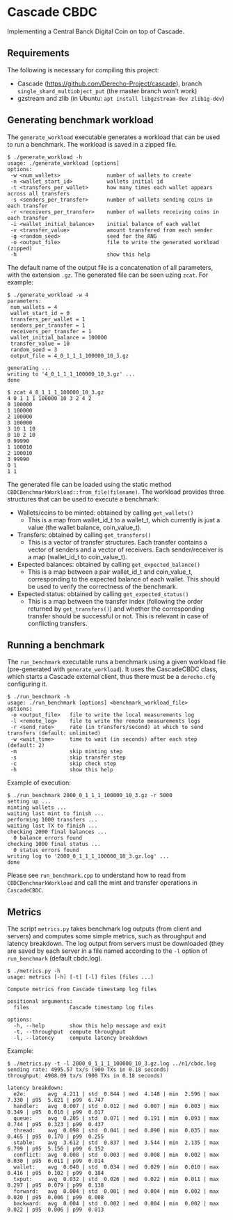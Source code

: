 # Cascade CBDC
Implementing a Central Banck Digital Coin on top of Cascade. 

## Requirements
The following is necessary for compiling this project:
- Cascade (https://github.com/Derecho-Project/cascade), branch `single_shard_multiobject_put` (the master branch won't work)
- gzstream and zlib (in Ubuntu: `apt install libgzstream-dev zlib1g-dev`)

## Generating benchmark workload
The `generate_workload` executable generates a workload that can be used to run a benchmark. The workload is saved in a zipped file.
```
$ ./generate_workload -h
usage: ./generate_workload [options]
options:
 -w <num_wallets>               number of wallets to create
 -n <wallet_start_id>           wallets initial id
 -t <transfers_per_wallet>      how many times each wallet appears across all transfers
 -s <senders_per_transfer>      number of wallets sending coins in each transfer
 -r <receivers_per_transfer>    number of wallets receiving coins in each transfer
 -i <wallet_initial_balance>	initial balance of each wallet
 -v <transfer_value>            amount transfered from each sender
 -g <random_seed>               seed for the RNG
 -o <output_file>               file to write the generated workload (zipped)
 -h                             show this help
```

The default name of the output file is a concatenation of all parameters, with the extension `.gz`. The generated file can be seen uzing `zcat`. For example:
```
$ ./generate_workload -w 4
parameters:
 num_wallets = 4
 wallet_start_id = 0
 transfers_per_wallet = 1
 senders_per_transfer = 1
 receivers_per_transfer = 1
 wallet_initial_balance = 100000
 transfer_value = 10
 random_seed = 3
 output_file = 4_0_1_1_1_100000_10_3.gz

generating ...
writing to '4_0_1_1_1_100000_10_3.gz' ...
done

$ zcat 4_0_1_1_1_100000_10_3.gz
4 0 1 1 1 100000 10 3 2 4 2
0 100000
1 100000
2 100000
3 100000
3 10 1 10 
0 10 2 10 
0 99990
1 100010
2 100010
3 99990
0 1
1 1
```

The generated file can be loaded using the static method `CBDCBenchmarkWorkload::from_file(filename)`. The workload provides three structures that can be used to execute a benchmark:
- Wallets/coins to be minted: obtained by calling `get_wallets()`
    - This is a map from wallet\_id\_t to a wallet\_t, which currently is just a value (the wallet balance, coin\_value\_t). 
- Transfers: obtained by calling `get_transfers()`
    - This is a vector of transfer structures. Each transfer contains a vector of senders and a vector of receivers. Each sender/receiver is a map (wallet\_id\_t to coin\_value\_t).
- Expected balances: obtained by calling `get_expected_balance()`
    - This is a map between a pair wallet\_id\_t and coin\_value\_t, corresponding to the expected balance of each wallet. This should be used to verify the correctness of the benchmark.
- Expected status: obtained by calling `get_expected_status()`
    - This is a map between the transfer index (following the order returned by `get_transfers()`) and whether the corresponding transfer should be successful or not. This is relevant in case of conflicting transfers.

## Running a benchmark
The `run_benchmark` executable runs a benchmark using a given workload file (pre-generated with `generate_workload`). It uses the CascadeCBDC class, which starts a Cascade external client, thus there must be a `derecho.cfg` configuring it.
```
$ ./run_benchmark -h
usage: ./run_benchmark [options] <benchmark_workload_file>
options:
 -o <output_file>   file to write the local measurements log
 -l <remote_log>    file to write the remote measurements logs
 -r <send_rate>     rate (in transfers/second) at which to send transfers (default: unlimited)
 -w <wait_time>     time to wait (in seconds) after each step (default: 2)
 -m                 skip minting step
 -s                 skip transfer step
 -c                 skip check step
 -h                 show this help
```

Example of execution:
```
$ ./run_benchmark 2000_0_1_1_1_100000_10_3.gz -r 5000
setting up ...
minting wallets ...
waiting last mint to finish ...
performing 1000 transfers ...
waiting last TX to finish ...
checking 2000 final balances ...
  0 balance errors found
checking 1000 final status ...
  0 status errors found
writing log to '2000_0_1_1_1_100000_10_3.gz.log' ...
done
```

Please see `run_benchmark.cpp` to understand how to read from `CBDCBenchmarkWorkload` and call the mint and transfer operations in `CascadeCBDC`.

## Metrics
The script `metrics.py` takes benchmark log outputs (from client and servers) and computes some simple metrics, such as throughput and latency breakdown. The log output from servers must be downloaded (they are saved by each server in a file named according to the `-l` option of `run_benchmark` (default cbdc.log). 
```
$ ./metrics.py -h
usage: metrics [-h] [-t] [-l] files [files ...]

Compute metrics from Cascade timestamp log files

positional arguments:
  files             Cascade timestamp log files

options:
  -h, --help        show this help message and exit
  -t, --throughput  compute throughput
  -l, --latency     compute latency breakdown
```

Example:
```
$ ./metrics.py -t -l 2000_0_1_1_1_100000_10_3.gz.log ../n1/cbdc.log 
sending rate: 4995.57 tx/s (900 TXs in 0.18 seconds)
throughput: 4908.09 tx/s (900 TXs in 0.18 seconds)

latency breakdown:
  e2e:       avg  4.211 | std  0.844 | med  4.148 | min  2.596 | max  7.330 | p95  5.821 | p99  6.747
  handler:   avg  0.007 | std  0.012 | med  0.007 | min  0.003 | max  0.349 | p95  0.010 | p99  0.017
  queue:     avg  0.205 | std  0.071 | med  0.191 | min  0.093 | max  0.744 | p95  0.323 | p99  0.437
  thread:    avg  0.098 | std  0.041 | med  0.090 | min  0.035 | max  0.465 | p95  0.170 | p99  0.255
  stable:    avg  3.612 | std  0.837 | med  3.544 | min  2.135 | max  6.799 | p95  5.156 | p99  6.152
  conflict:  avg  0.008 | std  0.003 | med  0.008 | min  0.002 | max  0.030 | p95  0.011 | p99  0.014
  wallet:    avg  0.040 | std  0.034 | med  0.029 | min  0.010 | max  0.416 | p95  0.102 | p99  0.184
  txput:     avg  0.032 | std  0.026 | med  0.022 | min  0.011 | max  0.297 | p95  0.079 | p99  0.138
  forward:   avg  0.004 | std  0.001 | med  0.004 | min  0.002 | max  0.020 | p95  0.006 | p99  0.008
  backward:  avg  0.004 | std  0.002 | med  0.004 | min  0.002 | max  0.022 | p95  0.006 | p99  0.013
```

